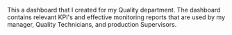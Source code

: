 This a dashboard that I created for my Quality department. 
The dashboard contains relevant KPI's and effective monitoring reports that are used by my manager, Quality Technicians, and
production Supervisors.
